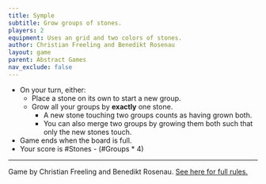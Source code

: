 ```yaml
---
title: Symple
subtitle: Grow groups of stones.
players: 2
equipment: Uses an grid and two colors of stones.
author: Christian Freeling and Benedikt Rosenau
layout: game
parent: Abstract Games
nav_exclude: false
---
```


- On your turn, either:
    - Place a stone on its own to start a new group.
    - Grow all your groups by **exactly** one stone.
        - A new stone touching two groups counts as having grown both.
        - You can also merge two groups by growing them both such that only the new stones touch.
- Game ends when the board is full.
- Your score is #Stones - (#Groups * 4)

<!--
https://boardgamegeek.com/geeklist/3419/go-ban-game-system?page=1
I've looked at the entries up to 17.
-->




---

Game by Christian Freeling and Benedikt Rosenau. [See here for full rules.](https://www.mindsports.nl/index.php/arena/symple/585-symple-rules)